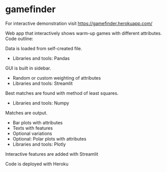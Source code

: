 # gamefinder
For interactive demonstration visit
https://gamefinder.herokuapp.com/

Web app that interactively shows warm-up games with different attributes.
Code outline:

Data is loaded from self-created file.
- Libraries and tools: Pandas

GUI is built in sidebar.
- Random or custom weighting of attributes
- Libraries and tools: Streamlit

Best matches are found with method of least squares.
- Libraries and tools: Numpy

Matches are output.
- Bar plots with attributes
- Texts with features
- Optional variations
- Optional: Polar plots with attributes
- Libraries and tools: Plotly

Interactive features are added with Streamlit

Code is deployed with Heroku
